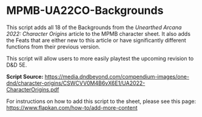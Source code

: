 # MPMB-UA22CO-Backgrounds
This script adds all 18 of the Backgrounds from the *Unearthed Arcana 2022: Character Origins* article to the MPMB character sheet. It also adds the Feats that are either new to this article or have significantly different functions from their previous version.

This script will allow users to more easily playtest the upcoming revision to D&D 5E.

**Script Source:** https://media.dndbeyond.com/compendium-images/one-dnd/character-origins/CSWCVV0M4B6vX6E1/UA2022-CharacterOrigins.pdf

For instructions on how to add this script to the sheet, please see this page: https://www.flapkan.com/how-to/add-more-content
